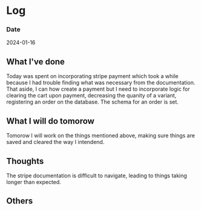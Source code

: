 # Log

### Date

2024-01-16

## What I've done

Today was spent on incorporating stripe payment which took a while because I had trouble finding what was necessary from the documentation. That aside, I can how create a payment but I need to incorporate logic for clearing the cart upon payment, decreasing the quanity of a variant, registering an order on the database. The schema for an order is set.

## What I will do tomorow

Tomorow I will work on the things mentioned above, making sure things are saved and cleared the way I intendend.

## Thoughts

The stripe documentation is difficult to navigate, leading to things taking longer than expected.

## Others
